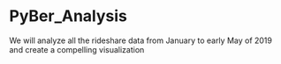 # PyBer_Analysis
We will analyze all the rideshare data from January to early May of 2019 and create a compelling visualization
